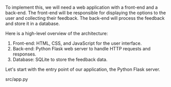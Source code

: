 To implement this, we will need a web application with a front-end and a back-end. The front-end will be responsible for displaying the options to the user and collecting their feedback. The back-end will process the feedback and store it in a database.

Here is a high-level overview of the architecture:

1. Front-end: HTML, CSS, and JavaScript for the user interface.
2. Back-end: Python Flask web server to handle HTTP requests and responses.
3. Database: SQLite to store the feedback data.

Let's start with the entry point of our application, the Python Flask server.

src/app.py
